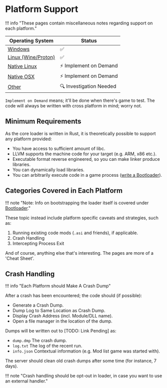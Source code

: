 ﻿# Platform Support

!!! info "These pages contain miscellaneous notes regarding support on each platform."

| Operating System                    | Status                 |
| ----------------------------------- | ---------------------- |
| [Windows](./Windows.md)             | ✅                      |
| [Linux (Wine/Proton)](./Windows.md) | ✅                      |
| [Native Linux](./Linux.md)          | ⚡ Implement on Demand  |
| [Native OSX](./OSX.md)              | ⚡ Implement on Demand  |
| [Other](./Other.md)                 | 🔍 Investigation Needed |

`Implement on Demand` means; it'll be done when there's game to test.
The code will always be written with cross platform in mind; worry not.

## Minimum Requirements

As the core loader is written in Rust, it is theoretically possible to support any platform provided:

- You have access to sufficient amount of libc.
- LLVM supports the machine code for your target (e.g. ARM, x86 etc.).
- Executable format reverse engineered, so you can make linker produce libraries.
- You can dynamically load libraries.
- You can arbitrarily execute code in a game process ([write a Bootloader](../../Research/Bootloaders/About.md)).

## Categories Covered in Each Platform

!!! note "Note: Info on bootstrapping the loader itself is covered under [Bootloader](../Platforms/About.md)."

These topic instead include platform specific caveats and strategies, such as:

1. Running existing code mods (`.asi` and friends), if applicable.
2. Crash Handling
3. Intercepting Process Exit

And of course, anything else that's interesting.
The pages are more of a 'Cheat Sheet'.

## Crash Handling

!!! info "Each Platform should Make A Crash Dump"

After a crash has been encountered; the code should (if possible):

- Generate a Crash Dump.
- Dump Log to Same Location as Crash Dump.
- Display Crash Address (incl. Module/DLL name).
- Open a file manager in the location of the dump.

Dumps will be written out to [TODO: Link Pending] as:

- `dump.dmp` The crash dump.
- `log.txt` The log of the recent run.
- `info.json` Contextual information (e.g. Mod list game was started with).

The server should clean old crash dumps after some time (for instance, 7 days).

!!! note "Crash handling should be opt-out in loader, in case you want to use an external handler."